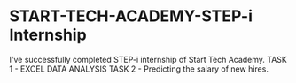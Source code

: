 # START-TECH-ACADEMY-STEP-i Internship

I've successfully completed STEP-i internship of Start Tech Academy.
TASK 1 - EXCEL DATA ANALYSIS 
TASK 2 - Predicting the salary of new hires.
